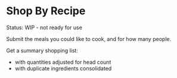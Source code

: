 Shop By Recipe
==============

Status: WIP - not ready for use

Submit the meals you could like to cook, and for how many people. 

Get a summary shopping list:
* with quantities adjusted for head count
* with duplicate ingredients consolidated 